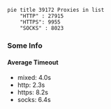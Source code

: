 
```mermaid
pie title 39172 Proxies in list
    "HTTP" : 27915
    "HTTPS": 9955
    "SOCKS" : 8023
```

### Some Info
#### Average Timeout

- mixed: 4.0s
- http: 2.3s
- https: 8.2s
- socks: 6.4s